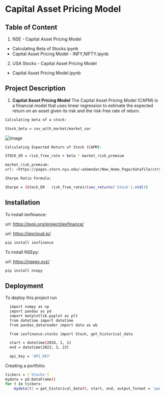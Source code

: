 
# Capital Asset Pricing Model





## Table of Content


1. NSE - Capital Asset Pricing Model
 - Calculating Beta of Stocks.ipynb
 - Capital Asset Pricing Model - INFY,NIFTY.ipynb

2. USA Stocks - Capital Asset Pricing Model
 - Capital Asset Pricing Model.ipynb

## Project Description

1. **Capital Asset Pricing Model**
The Capital Asset Pricing Model (CAPM) is a financial model that uses linear regression to estimate the expected return on an asset given its risk and the risk-free rate of return.

```bash
Calculating beta of a stock:

Stock_beta = cov_with_market/market_var

```

![image](https://user-images.githubusercontent.com/128286364/231127503-0abdfe4b-8003-4485-a29d-3f19ebdb838d.png)


```bash
Calculating Expected Return of Stock (CAPM):

STOCK_ER = risk_free_rate + beta * market_risk_premium

market_risk_premium:
url: <https://pages.stern.nyu.edu/~adamodar/New_Home_Page/datafile/ctryprem.html>
```

```bash
Sharpe Ratio Formula:

Sharpe = (Stock_ER - risk_free_rate)/(sec_returns['Stock'].std())
```
## Installation

To install iexfinance:

url: <https://pypi.org/project/iexfinance/>

url: <https://iexcloud.io/>
```bash
pip install iexfinance
```
To install NSEpy:

url: <https://nsepy.xyz/>
```bash
pip install nsepy
```

## Deployment

To deploy this project run

```bash
  import numpy as np
  import pandas as pd
  import matplotlib.pyplot as plt
  from datetime import datetime
  from pandas_datareader import data as wb
```

```bash
  from iexfinance.stocks import Stock, get_historical_data

  start = datetime(2018, 1, 1)
  end = datetime(2023, 3, 23)

  api_key = 'API_KEY'
```

Creating a portfolio:
```bash
tickers = ['Stocks']
mydata = pd.DataFrame()
for t in tickers:
    mydata[t] = get_historical_data(t, start, end, output_format = 'pandas', token=api_key)['close']
```
